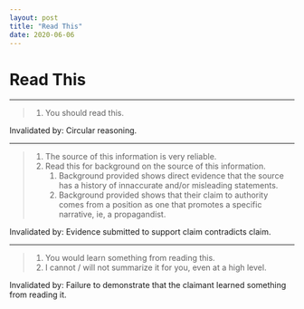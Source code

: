 ```yaml
---
layout: post
title: "Read This"
date: 2020-06-06
---
```


# Read This

---

> 1. You should read this.

Invalidated by: Circular reasoning.

---

> 1. The source of this information is very reliable.
> 2. Read this for background on the source of this information.
>    1. Background provided shows direct evidence that the source has a history of innaccurate and/or misleading statements.
>    2. Background provided shows that their claim to authority comes from a position as one that promotes a specific narrative, ie, a propagandist.

Invalidated by: Evidence submitted to support claim contradicts claim.

---

> 1. You would learn something from reading this.
> 2. I cannot / will not summarize it for you, even at a high level.

Invalidated by: Failure to demonstrate that the claimant learned something from reading it.
